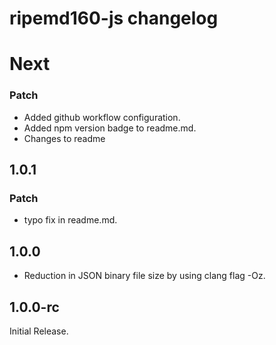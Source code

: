 # ripemd160-js changelog

# Next

### Patch

- Added github workflow configuration.
- Added npm version badge to readme.md.
- Changes to readme

## 1.0.1

### Patch

- typo fix in readme.md.

## 1.0.0

- Reduction in JSON binary file size by using clang flag -Oz.

## 1.0.0-rc

Initial Release.
